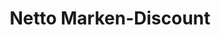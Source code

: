 ---
title: "Netto Marken-Discount"
url: /koeln/netto-marken-discount-tiergartenstrasse/
shop: Supermarkt
---